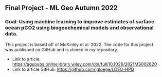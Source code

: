 ## Final Project - ML Geo Autumn 2022

### Goal: Using machine learning to improve estimates of surface ocean pCO2 using biogeochemical models and observational data. 

This project is based off of McKinley et al. 2022. The code for this project was published on GitHub and is cloned in my repository.

 - Link to article: https://agupubs.onlinelibrary.wiley.com/doi/full/10.1029/2021MS002620
 - Link to article GitHub: https://github.com/lgloege/LDEO-HPD
